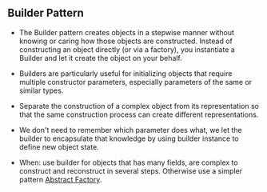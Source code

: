 ## Builder Pattern

- The Builder pattern creates objects in a stepwise manner without knowing or caring how those
objects are constructed. Instead of constructing an object directly (or via a factory), you instantiate
a Builder and let it create the object on your behalf.
- Builders are particularly useful for initializing objects that require multiple constructor parameters,
especially parameters of the same or similar types.
- Separate the construction of a complex object from its representation so that the same construction process can create different representations.
- We don't need to remember which parameter does what, we let the builder to encapsulate that knowledge by using builder instance to define new object state.

- When: use builder for objects that has many fields, are complex to construct and reconstruct in several steps. Otherwise use a simpler pattern <a href="https://github.com/roat167/core/tree/master/src/io/kapp/core/designpattern/abstractfactory">Abstract Factory</a>.